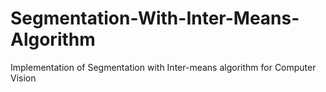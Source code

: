 # Segmentation-With-Inter-Means-Algorithm
Implementation of Segmentation with Inter-means algorithm for Computer Vision
